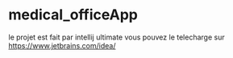 # medical_officeApp
le projet est fait par intellij ultimate vous pouvez le telecharge sur https://www.jetbrains.com/idea/
